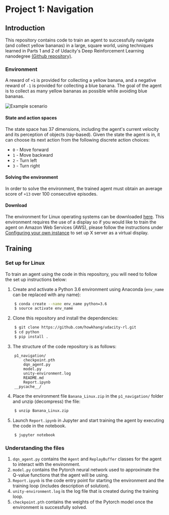 # Project 1: Navigation
## Introduction
This repository contains code to train an agent to successfully navigate (and collect yellow bananas) in a large, square world, using techniques learned in Parts 1 and 2 of Udacity's Deep Reinforcement Learning nanodegree [(Github repository)](https://github.com/udacity/deep-reinforcement-learning).

### Environment
A reward of `+1` is provided for collecting a yellow banana, and a negative reward of `-1` is provided for collecting a blue banana. The goal of the agent is to collect as many yellow bananas as possible while avoiding blue bananas.

![Example scenario](https://user-images.githubusercontent.com/10624937/42135619-d90f2f28-7d12-11e8-8823-82b970a54d7e.gif)

#### State and action spaces
The state space has 37 dimensions, including the agent's current velocity and its perception of objects (ray-based). Given the state the agent is in, it can choose its next action from the following discrete action choices:
* `0` - Move forward
* `1` - Move backward
* `2` - Turn left
* `3` - Turn right

#### Solving the environment
In order to solve the environment, the trained agent must obtain an average score of `+13` over 100 consecutive episodes.

#### Download
The environment for Linux operating systems can be downloaded [here](https://s3-us-west-1.amazonaws.com/udacity-drlnd/P1/Banana/Banana_Linux.zip). This environment requires the use of a display so if you would like to train the agent on Amazon Web Services (AWS), please follow the instructions under [Configuring your own instance](https://github.com/Unity-Technologies/ml-agents/blob/master/docs/Training-on-Amazon-Web-Service.md#configuring-your-own-instance) to set up X server as a virtual display.

## Training
### Set up for Linux
To train an agent using the code in this repository, you will need to follow the set up instructions below:
1. Create and activate a Python 3.6 environment using Anaconda (`env_name` can be replaced with any name):
``` bash
    $ conda create --name env_name python=3.6
    $ source activate env_name
```
2. Clone this repository and install the dependencies:
``` bash
    $ git clone https://github.com/howkhang/udacity-rl.git
    $ cd python
    $ pip install .
```
3. The structure of the code repository is as follows:
``` 
    p1_navigation/
        checkpoint.pth
        dqn_agent.py
        model.py
        unity-environment.log
        README.md
        Report.ipynb
    __pycache__/
 ```
4. Place the environment file `Banana_Linux.zip` in the `p1_navigation/` folder and unzip (decompress) the file:
``` bash
    $ unzip Banana_Linux.zip
```
5. Launch `Report.ipynb` in Jupyter and start training the agent by executing the code in the notebook. 
``` bash
    $ jupyter notebook
```
### Understanding the files
1. `dqn_agent.py` contains the `Agent` and `ReplayBuffer` classes for the agent to interact with the environment.
2. `model.py` contains the Pytorch neural network used to approximate the Q-value functions that the agent will be using.
3. `Report.ipynb` is the code entry point for starting the environment and the training loop (includes description of solution).
4. `unity-environment.log` is the log file that is created during the training loop.
5. `checkpoint.pth` contains the weights of the Pytorch model once the environment is successfully solved.
